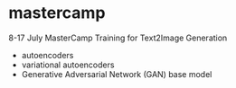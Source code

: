 # mastercamp
 8-17 July MasterCamp Training for Text2Image Generation


- autoencoders
- variational autoencoders
- Generative Adversarial Network (GAN) base model